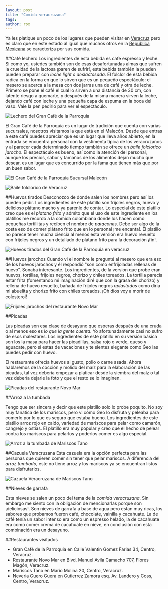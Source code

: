 ```yaml
---
layout: post
title: "Comida veracruzana"
tags: 
author: rox
---
```

Ya les platique un poco de los lugares que pueden visitar en [Veracruz](/tag/veracruz) pero es claro que en este estado al igual que muchos otros en la [Republica Mexicana](/tag/mexico) se caracteriza por sus comida.

##Café lechero
Los ingredientes de esta bebida es café espresso y leche. Si como yo, ustedes también son de esas desafortunadas almas que sufren la crueldad de la lactosa ¡paren de sufrir!, esta bebida también la pueden pueden preparar con *leche light o deslactosada*. El folclor de esta bebida radica en la forma en que lo sirven que es un pequeño espectáculo: el mesero se acerca a la mesa con dos jarras una de café y otra de leche. Primero se pone el café el cual lo sirven a una distancia de 30 cm, con latente riesgo a quemarte, y después de la misma manera sirven la leche, dejando café con leche y una pequeña capa de espuma en la boca del vaso. Vale la pen pedirlo para ver el espectáculo.

![Lechero del Gran Café de la Parroquia](/content/images/2015/03/image_20150320124222938.jpg)

El Gran Café de la Parroquia es un lugar de tradición que cuenta con varias sucursales, nosotros visitamos la que está en el Malecón. Desde que entras a este café puedes apreciar que es un lugar que lleva años abierto, en la entrada se encuentra personal con la vestimenta típica de los veracruzanos y al parecer cada determinado tiempo también se ofrece un *baile folclorico jarocho*. El espectáculo es bueno, así como la atención del personal, aunque los precios, sabor y tamaños de los alimentos dejan mucho que desear, es un lugar que es concurrido por la fama que tienen más que por un buen sabor. 

![El Gran Café de la Parroquia Sucursal Malecón](/content/images/2015/03/2015-03-14-08-56-45.jpg)

![Baile folclorico de Veracruz](/content/images/2015/03/image_20150320124402404.jpg)

##Huevos tirados
Desconozco de donde salen los nombres pero así los pueden pedir. Los ingredientes de este platillo son frijoles negros, huevo y delicioso plátano macho y ya parenle de contar. Lo especial de este platillo creo que es el *platano frito* y admito que el uso de este ingrediente en los platillos me recordó a la comida colombiana donde los hacen como pequeñas tortillitas y reciben el nombre de *patacones*. Debe ser algo de la costa eso de comer plátano frito que en lo personal ¡me encanta!. El platillo no parece tener mucha ciencia al menos esta versión era huevo revuelto con frijoles negros y un detallado de plátano frito para la decoración ¡fin!.

![Huevos tirados del Gran Café de la Parroquia en veracruz](/content/images/2015/03/image_20150320124314927.jpg)

##Huevos jarochos
Cuando vi el nombre le pregunté al mesero que era eso de los huevos jarochos y él respondió "son como enfrijoladas rellenas de huevo". Sonaba interesante. Los ingredientes, de la version que probe eran huevos, tortillas, frijoles negros, chorizo y chiles toreados. La tortilla parecía estar frita (fomentando mi imaginación diré que con la grasa del chorizo) y rellena de huevo revuelto, bañada de frijoles negros *aplastados* como diria mi abuelita y chorizo frito con chiles toreados. ¡Oh dios voy a morir de colesterol!

![Frijoles jarochos del restaurante Novo Mar](/content/images/2015/03/image_20150320124502905.jpg)

##Picadas

Las picadas son esa clase de desayuno que esperas después de una cruda o al menos eso es *lo que la gente cuenta*. Yo afortunadamente casi no sufro de esos malestares. Los ingredientes de este platillo en su versión básica son los la masa para hacer las picadillas, salsa rojo o verde, queso y aguacate, pero si estas de vacaciones y te sientes elegante como Geo las puedes pedir con huevo. 

El restaurante ofrecía huevos al gusto, pollo o carne asada. Ahora hablaremos de la cocción y molido del maíz para la elaboración de las picadas, tal vez debería empezar a platicar desde la siembra del maíz o tal vez debería dejarle la foto y que el resto se lo imaginen.

![Picadas del restaurante Novo Mar](/content/images/2015/03/image_20150320124604071.jpg)

##Arroz a la tumbada

Tengo que ser sincera y decir que este platillo solo lo probe poquito. No soy muy fanatica de los mariscos, pero vi cómo Geo lo disfruta y peleaba para comerlo por lo que es seguro que estaba bueno. Los ingredientes de este platillo arroz rojo en caldo, variedad de mariscos para pelar como camarón, cangrejo y ostias. El platillo era muy popular y creo que el hecho de pelear contra los mariscos para pelarlos y poderlos comer es algo especial.

![Arroz a la tumbada de Mariscos Tano](/content/images/2015/03/image_20150320124708622.jpg)

##Cazuela Veracruzana 
Esta cazuela era la opción perfecta para las personas que quieren comer sin tener que pelar mariscos. A diferencia del *arroz tumbado*, este no tiene arroz y los mariscos ya se encuentran listos para disfrutarlos. 

![Cazuela Veracruzana de Mariscos Tano](/content/images/2015/03/image_20150320124818456.jpg)

##Nieves de garrafa

Esta nieves se salen un poco del tema de la *comida veracruzana*. Sin embargo me siento con la obligación de mencionarlas porque son ¡deliciosas!. Son nieves de garrafa a base de agua pero estan muy ricas, los sabores que probamos fueron café, chocolate, vainilla y cacahuate. La de café tenía un sabor intenso era como un espresso helado, la de cacahuate era como comer crema de cacahuate en nieve, en conclusión con esta combinación era un desayuno.

##Restaurantes visitados

* Gran Café de la Parroquia en Calle Valentin Gomez Farias 34, Centro, Veracruz.
* Restaurante Novo Mar en Blvd. Manuel Avila Camacho 707, Flores Magón, Veracruz.
* Mariscos Tano en Mario Molina 20, Centro, Veracruz.
* Neveria Guero Guera en Gutierrez Zamora esq. Av. Landero y Coss, Centro, Veracruz.